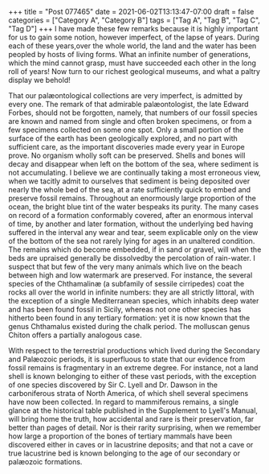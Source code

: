 +++
title = "Post 077465"
date = 2021-06-02T13:13:47-07:00
draft = false
categories = ["Category A", "Category B"]
tags = ["Tag A", "Tag B", "Tag C", "Tag D"]
+++
I have made these few remarks because it is highly important for us to gain some notion, however imperfect, of the lapse of years. During each of these years,over the whole world, the land and the water has been peopled by hosts of living forms. What an infinite number of generations, which the mind cannot grasp, must have succeeded each other in the long roll of years! Now turn to our richest geological museums, and what a paltry display we behold!

That our palæontological collections are very imperfect, is admitted by every one. The remark of that admirable palæontologist, the late Edward Forbes, should not be forgotten, namely, that numbers of our fossil species are known and named from single and often broken specimens, or from a few specimens collected on some one spot. Only a small portion of the surface of the earth has been geologically explored, and no part with sufficient care, as the important discoveries made every year in Europe prove. No organism wholly soft can be preserved. Shells and bones will decay and disappear when left on the bottom of the sea, where sediment is not accumulating. I believe we are continually taking a most erroneous view, when we tacitly admit to ourselves that sediment is being deposited over nearly the whole bed of the sea, at a rate sufficiently quick to embed and preserve fossil remains. Throughout an enormously large proportion of the ocean, the bright blue tint of the water bespeaks its purity. The many cases on record of a formation conformably covered, after an enormous interval of time, by another and later formation, without the underlying bed having suffered in the interval any wear and tear, seem explicable only on the view of the bottom of the sea not rarely lying for ages in an unaltered condition. The remains which do become embedded, if in sand or gravel, will when the beds are upraised generally be dissolvedby the percolation of rain-water. I suspect that but few of the very many animals which live on the beach between high and low watermark are preserved. For instance, the several species of the Chthamalinæ (a subfamily of sessile cirripedes) coat the rocks all over the world in infinite numbers: they are all strictly littoral, with the exception of a single Mediterranean species, which inhabits deep water and has been found fossil in Sicily, whereas not one other species has hitherto been found in any tertiary formation: yet it is now known that the genus Chthamalus existed during the chalk period. The molluscan genus Chiton offers a partially analogous case.

With respect to the terrestrial productions which lived during the Secondary and Palæozoic periods, it is superfluous to state that our evidence from fossil remains is fragmentary in an extreme degree. For instance, not a land shell is known belonging to either of these vast periods, with the exception of one species discovered by Sir C. Lyell and Dr. Dawson in the carboniferous strata of North America, of which shell several specimens have now been collected. In regard to mammiferous remains, a single glance at the historical table published in the Supplement to Lyell's Manual, will bring home the truth, how accidental and rare is their preservation, far better than pages of detail. Nor is their rarity surprising, when we remember how large a proportion of the bones of tertiary mammals have been discovered either in caves or in lacustrine deposits; and that not a cave or true lacustrine bed is known belonging to the age of our secondary or palæozoic formations.
